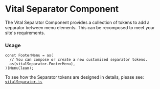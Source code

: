 # Vital Separator Component

The Vital Separator Component provides a collection of tokens to add a separator between menu elements. This can be recomposed to meet your site's requirements.

### Usage

```tsx
const FooterMenu = as(
  // You can compose or create a new customized separator tokens.
  as(vitalSeparator.FooterMenu),
)(MenuClean);
```

To see how the Separator tokens are designed in details, please see:
[`vitalSeparator.ts`](../src/components/Separator/tokens/vitalSeparator.ts)
